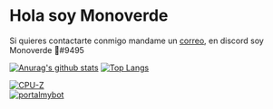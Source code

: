 # Hola soy Monoverde
Si quieres contactarte conmigo mandame un [correo](mailto:minecraftersov@gmail.com), en discord soy Monoverde 🎄#9495


[![Anurag's github stats](https://github-readme-stats.vercel.app/api?username=Monoverde888)](https://github.com/anuraghazra/github-readme-stats)  [![Top Langs](https://wakatime.com/share/@Monoverde/4dd924aa-ed56-4c8c-9025-964fa58309bc.svg)](https://wakatime.com) 


[![CPU-Z](https://valid.x86.fr/cache/banner/ifug1s-6.png)](https://valid.x86.fr/ifug1s)   
[![portalmybot](https://portalmybot.com/assets/img/logo/portal-logo.png)](https://mybo.me/monoverde)

